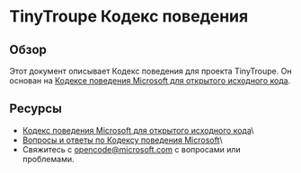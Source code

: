 # TinyTroupe Кодекс поведения

## Обзор

Этот документ описывает Кодекс поведения для проекта TinyTroupe. Он основан на [Кодексе поведения Microsoft для открытого исходного кода](https://opensource.microsoft.com/codeofconduct/).

## Ресурсы

- [Кодекс поведения Microsoft для открытого исходного кода](https://opensource.microsoft.com/codeofconduct/)\
- [Вопросы и ответы по Кодексу поведения Microsoft](https://opensource.microsoft.com/codeofconduct/faq/)\
- Свяжитесь с [opencode@microsoft.com](mailto:opencode@microsoft.com) с вопросами или проблемами.